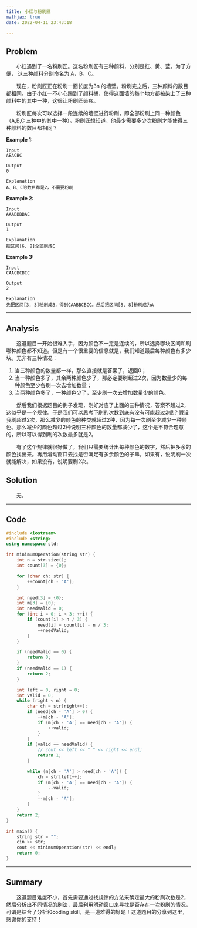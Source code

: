 ```yaml
---
title: 小红与粉刷匠
mathjax: true
date: 2022-04-11 23:43:18

---
```


## Problem

&emsp;&emsp;小红遇到了一名粉刷匠。这名粉刷匠有三种颜料，分别是红、黄、蓝。为了方便， 这三种颜料分别命名为 A，B，C。

&emsp;&emsp;现在，粉刷匠正在粉刷一面长度为3n 的墙壁。粉刷完之后，三种颜料的数目都相同。由于小红一不小心踢到了颜料桶，使得这面墙的每个地方都被染上了三种颜料中的其中一种，这很让粉刷匠头疼。

&emsp;&emsp;粉刷匠每次可以选择一段连续的墙壁进行粉刷，即全部粉刷上同一种颜色（A,B,C 三种中的其中一种）。粉刷匠想知道，他最少需要多少次粉刷才能使得三种颜料的数目都相同？

<!-- more -->

**Example 1:**

```
Input
ABACBC

Output
0

Explanation
A、B、C的数目都是2，不需要粉刷
```

**Example 2:**

```
Input
AAABBBBAC

Output
1

Explanation
把区间[6, 8]全部刷成C
```

**Example 3:**

```
Input
CAACBCBCC

Output
2

Explanation
先把区间[3, 3]粉刷成B，得到CAABBCBCC。然后把区间[8, 8]粉刷成为A
```

---

## Analysis

&emsp;&emsp;这道题目一开始很难入手，因为颜色不一定是连续的，所以选择哪块区间和刷哪种颜色都不知道。但是有一个很重要的信息就是，我们知道最后每种颜色有多少块。无非有三种情况：

1. 当三种颜色的数量都一样，那么直接就是答案了，返回0；
2. 当一种颜色多了，其余两种颜色少了，那必定要刷超过2次，因为数量少的每种颜色至少各刷一次去增加数量；
3. 当两种颜色多了，一种颜色少了，至少刷一次去增加数量少的颜色。

&emsp;&emsp;然后我们根据题目的例子发现，刚好对应了上面的三种情况，答案不超过2，这似乎是一个规律。于是我们可以思考下刷的次数到底有没有可能超过2呢？假设我刷超过2次，那么减少的颜色的种类就超过2种，因为每一次刷至少减少一种颜色。那么减少的颜色超过2种说明三种颜色的数量都减少了，这个是不符合题意的，所以可以得到刷的次数最多就是2。

&emsp;&emsp;有了这个规律就很好做了，我们只需要统计出每种颜色的数字，然后把多余的颜色找出来。再用滑动窗口去找是否满足有多余颜色的子串，如果有，说明刷一次就能解决，如果没有，说明要刷2次。

## Solution

&emsp;&emsp;无。

------

## Code

```c++
#include <iostream>
#include <string>
using namespace std;

int minimumOperation(string str) {
    int n = str.size();
    int count[3] = {0};

    for (char ch: str) {
        ++count[ch - 'A'];
    }

    int need[3] = {0};
    int m[3] = {0};
    int needValid = 0;
    for (int i = 0; i < 3; ++i) {
        if (count[i] > n / 3) {
            need[i] = count[i] - n / 3;
            ++needValid;
        }
    }

    if (needValid == 0) {
        return 0;
    }
    if (needValid == 1) {
        return 2;
    }

    int left = 0, right = 0;
    int valid = 0;
    while (right < n) {
        char ch = str[right++];
        if (need[ch - 'A'] > 0) {
            ++m[ch - 'A'];
            if (m[ch - 'A'] == need[ch - 'A']) {
                ++valid;
            }
        }
        if (valid == needValid) {
            // cout << left << " " << right << endl;
            return 1;
        }

        while (m[ch - 'A'] > need[ch - 'A']) {
            ch = str[left++];
            if (m[ch - 'A'] == need[ch - 'A']) {
                --valid;
            }
            --m[ch - 'A'];
        }
    }
    return 2;
}

int main() {
    string str = "";
    cin >> str;
    cout << minimumOperation(str) << endl;
    return 0;
}
```

------

## Summary

&emsp;&emsp;这道题目难度不小，首先需要通过找规律的方法来确定最大的粉刷次数是2，然后分析出不同情况的刷法，最后利用滑动窗口来寻找是否存在一次粉刷的情况，可谓是结合了分析和coding skill，是一道难得的好题！这道题目的分享到这里，感谢你的支持！
